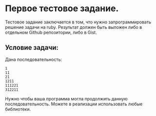 # Первое тестовое задание.

Тестовое задание заключается в том, что нужно запрограммировать решение задачи на ruby.
Результат должен быть выложен либо в отдельном Github репозитории, либо в Gist.

## Условие задачи:

Дана последовательность:

```
1
11
21
1211
111221
312211
```

Нужно чтобы ваша программа могла продолжить данную последовательность.
Можете в реализации использовать любые библиотеки.
